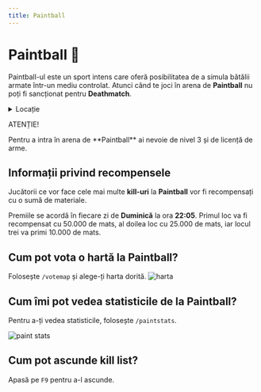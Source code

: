 ```yaml
---
title: Paintball
---
```


# Paintball 🔫

Paintball-ul este un sport intens care oferă posibilitatea de a simula bătălii armate într-un mediu controlat. 
Atunci când te joci în arena de **Paintball** nu poți fi sancționat pentru **Deathmatch**.


<details class="details custom-block">
    <summary>Locație</summary>
    <p>![paint](https://i.imgur.com/hmKNaUz.png)</p>
</details>


<div class="danger-container">
    <p class="title">ATENȚIE!</p>
    <p class="description">Pentru a intra în arena de **Paintball** ai nevoie de nivel 3 și de licență de arme.</p>
</div>

## Informații privind recompensele
Jucătorii ce vor face cele mai multe **kill-uri** la **Paintball** vor fi recompensați cu o sumă de materiale.

Premiile se acordă în fiecare zi de **Duminică** la ora **22:05**. Primul loc va fi recompensat cu 50.000 de mats, al doilea loc cu 25.000 de mats, iar locul trei va primi 10.000 de mats.


## Cum pot vota o hartă la Paintball?

Folosește `/votemap` și alege-ți harta dorită.
![harta](https://i.imgur.com/ZG7Uots.png)

## Cum îmi pot vedea statisticile de la Paintball?

Pentru a-ți vedea statisticile, folosește `/paintstats`.

![paint stats](https://i.imgur.com/HMvE8f2.png)

## Cum pot ascunde kill list?
Apasă pe `F9` pentru a-l ascunde.

